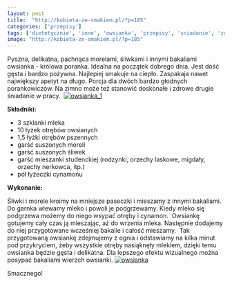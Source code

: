 ```yaml
---
layout: post
title:  "http://kobieta-ze-smakiem.pl/?p=185"
categories: ['przepisy']
tags: ['dietetycznie', 'inne', 'owsianka', 'przepisy', 'sniadanie', 'zdrowo']
image: "http://kobieta-ze-smakiem.pl/?p=185"
---
```

Pyszna, delikatna, pachnąca morelami, śliwkami i innymi bakaliami owsianka - królowa poranka. Idealna na początek dobrego dnia. Jest dość gęsta i bardzo pożywna. Najlepiej smakuje na ciepło. Zaspakaja nawet największy apetyt na długo. Porcja dla dwóch bardzo głodnych porankowiczów. Na zimno może też stanowić doskonałe i zdrowe drugie śniadanie w pracy.
 [![owsianka_1](http://kobieta-ze-smakiem.pl/wp-content/uploads/2015/02/owsianka_1-300x222.jpg)](http://kobieta-ze-smakiem.pl/wp-content/uploads/2015/02/owsianka_1.jpg)



**Składniki:**
* 3 szklanki mleka
* 10 łyżek otrębów owsianych
* 1,5 łyżki otrębów pszennych
* garść suszonych moreli
* garść suszonych śliwek
* garść mieszanki studenckiej (rodzynki, orzechy laskowe, migdały, orzechy nerkowca, itp.)
* pół łyżeczki cynamonu


**Wykonanie:**

Śliwki i morele kroimy na mniejsze paseczki i mieszamy z innymi bakaliami. Do garnka wlewamy mleko i powoli je podgrzewamy. Kiedy mleko się podgrzewa możemy do niego wsypać otręby i cynamon.  Owsiankę gotujemy cały czas ją mieszając, aż do wrzenia mleka. Następnie dodajemy do niej przygotowane wcześniej bakalie i całość mieszamy.  Tak przygotowaną owsiankę zdejmujemy z ognia i odstawiamy na kilka minut pod przykryciem, żeby wszystkie otręby nasiąknęły mlekiem, dzięki temu owsianka będzie gęsta i delikatna. Dla lepszego efektu wizualnego można posypać bakaliami wierzch owsianki.
[![owsianka](http://kobieta-ze-smakiem.pl/wp-content/uploads/2015/02/owsianka-300x222.jpg)](http://kobieta-ze-smakiem.pl/wp-content/uploads/2015/02/owsianka.jpg)


Smacznego!
    